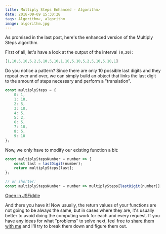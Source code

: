 ```yaml
---
title: Multiply Steps Enhanced - Algorithm✓
date: 2018-09-09 15:30:28
tags: Algorithm✓, algorithm
image: algorithm.jpg
---
```


As promised in the last post, here's the enhanced version of the Multiply Steps algorithm.

<!-- more -->

First of all, let's have a look at the output of the interval `[0,20]`:

```javascript
[1,10,5,10,5,2,5,10,5,10,1,10,5,10,5,2,5,10,5,10,1]
```

Do you notice a pattern? Since there are only 10 possible last digits and they repeat over and over, we can simply build an object that links the last digit to the amount of steps necessary and perform a "translation".

```javascript
const multiplySteps = {
    0: 1,
    1: 10,
    2: 5,
    3: 10,
    4: 5,
    5: 2,
    6: 5,
    7: 10,
    8: 5,
    9: 10
};
```

Now, we only have to modify our existing function a bit:

```javascript
const multiplyStepsNumber = number => {
    const last = lastDigit(number);
    return multiplySteps[last];
};

// or shorter:
const multiplyStepsNumber = number => multiplySteps[lastDigit(number)];
```

<a href="https://jsfiddle.net/zh2a65c3/17/" target="_blank" class="btn btn-next">Open in JSFiddle</a>

And there you have it! Now usually, the return values of your functions are not going to be always the same, but in cases where they are, it's usually better to avoid doing the computing work for each and every request. If you have any ideas for what "problems" to solve next, feel free to [share them with me](https://twitter.com/krmax44) and I'll try to break them down and figure them out.